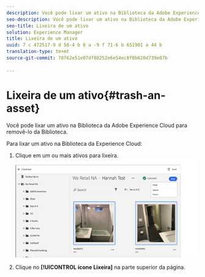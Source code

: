 ```yaml
---
description: Você pode lixar um ativo na Biblioteca da Adobe Experience Cloud para removê-lo da Biblioteca.
seo-description: Você pode lixar um ativo na Biblioteca da Adobe Experience Cloud para removê-lo da Biblioteca.
seo-title: Lixeira de um ativo
solution: Experience Manager
title: Lixeira de um ativo
uuid: 7 c 472517-9 d 58-4 b 8 a -9 f 71-6 b 651901 a 44 b
translation-type: tm+mt
source-git-commit: 78f62e51e07df88252e6e54ec8f0b620d739e07b

---
```



# Lixeira de um ativo{#trash-an-asset}

Você pode lixar um ativo na Biblioteca da Adobe Experience Cloud para removê-lo da Biblioteca.

Para lixar um ativo na Biblioteca da Experience Cloud:

1. Clique em um ou mais ativos para lixeira. ![](assets/import_options_mulit_select_trash.png)

1. Clique no **[!UICONTROL ícone Lixeira]** na parte superior da página.

